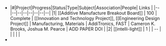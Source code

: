 - |#|Project|Progress|Status|Type|Subject|Association|People| Links |
  |--|--|--|--|--|--|--|--|
  |1| [[Additive Manufacture Breakout Board]] | 100 | Complete | [[Innovation and Technology Project]], [[Engineering Design Project]] | Manufacturing, Materials | AddiTronics, FAST | Cameron K. Brooks, Joshua M. Pearce | ADD PAPER DOI |
  |2| [[intelli-light]] | 1 |  | -- | | | | |
-